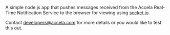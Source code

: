 A simple node.js app that pushes messages received from the Accela Real-Time Notification Service to the browser for viewing using [socket.io](http://socket.io/).

Contact developers@accela.com for more details or you would like to test this out.